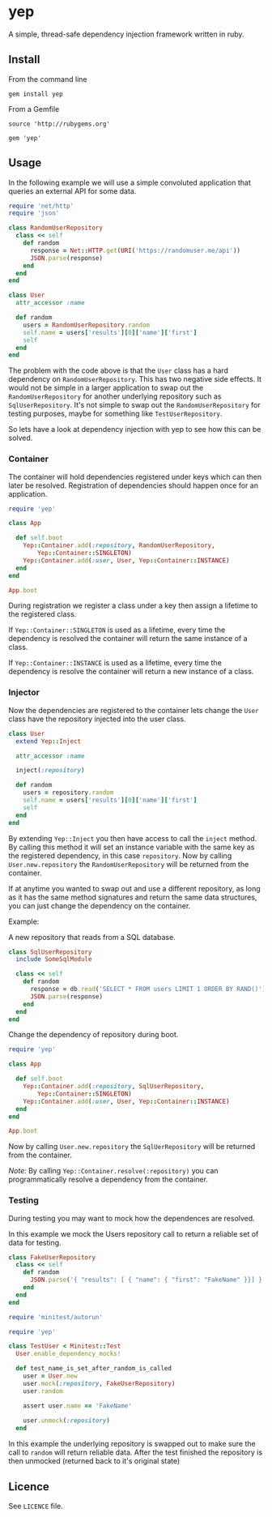 # yep

A simple, thread-safe dependency injection framework written in ruby.

## Install

From the command line
```
gem install yep
```

From a Gemfile
```
source 'http://rubygems.org'

gem 'yep'
```

## Usage

In the following example we will use a simple convoluted application that
queries an external API for some data.

```ruby
require 'net/http'
require 'json'

class RandomUserRepository
  class << self
    def random
      response = Net::HTTP.get(URI('https://randomuser.me/api'))    
      JSON.parse(response)
    end
  end
end
```

```ruby
class User
  attr_accessor :name

  def random
    users = RandomUserRepository.random
    self.name = users['results'][0]['name']['first']
    self
  end 
end
```

The problem with the code above is that the `User` class has a hard dependency
on `RandomUserRepository`. This has two negative side effects. It would not be
simple in a larger application to swap out the `RandomUserRepository` for
another underlying repository such as `SqlUserRepository`. It's not simple
to swap out the `RandomUserRepository` for testing purposes, maybe for
something like `TestUserRepository`.

So lets have a look at dependency injection with yep to see how this can be
solved.

### Container

The container will hold dependencies registered under keys which can then later
be resolved. Registration of dependencies should happen once for an application.

```ruby
require 'yep'

class App

  def self.boot
    Yep::Container.add(:repository, RandomUserRepository,
        Yep::Container::SINGLETON)
    Yep::Container.add(:user, User, Yep::Container::INSTANCE)
  end
end

App.boot
```

During registration we register a class under a key then assign a lifetime to
the registered class. 

If `Yep::Container::SINGLETON` is used as a lifetime, every time the dependency
is resolved the container will return the same instance of a class.

If `Yep::Container::INSTANCE` is used as a lifetime, every time the dependency
is resolve the container will return a new instance of a class.

### Injector

Now the dependencies are registered to the container lets change the `User`
class have the repository injected into the user class.

```ruby
class User
  extend Yep::Inject

  attr_accessor :name

  inject(:repository)

  def random
    users = repository.random
    self.name = users['results'][0]['name']['first']
    self
  end
end
```

By extending `Yep::Inject` you then have access to call the `inject` method.
By calling this method it will set an instance variable with the same key as the
registered dependency, in this case `repository`. Now by calling
`User.new.repository` the `RandomUserRepository` will be returned from the 
container.

If at anytime you wanted to swap out and use a different repository, as long
as it has the same method signatures and return the same data structures, you
can just change the dependency on the container.

Example:

A new repository that reads from a SQL database.

```ruby
class SqlUserRepository
  include SomeSqlModule

  class << self
    def random
      response = db.read('SELECT * FROM users LIMIT 1 ORDER BY RAND()')
      JSON.parse(response)
    end
  end
end
```

Change the dependency of repository during boot.

```ruby
require 'yep'

class App

  def self.boot
    Yep::Container.add(:repository, SqlUserRepository,
        Yep::Container::SINGLETON)
    Yep::Container.add(:user, User, Yep::Container::INSTANCE)
  end
end

App.boot
```

Now by calling `User.new.repository` the `SqlUerRepository` will be returned 
from the container.

*Note:* By calling `Yep::Container.resolve(:repository)` you can
programmatically resolve a dependency from the container.

### Testing

During testing you may want to mock how the dependences are resolved.

In this example we mock the Users repository call to return a reliable set of
data for testing.

```ruby
class FakeUserRepository
  class << self
    def random
      JSON.parse('{ "results": [ { "name": { "first": "FakeName" }}] }')
    end
  end
end
```

```ruby
require 'minitest/autorun'

require 'yep'

class TestUser < Minitest::Test
  User.enable_dependency_mocks!

  def test_name_is_set_after_random_is_called
    user = User.new
    user.mock(:repository, FakeUserRepository)
    user.random

    assert user.name == 'FakeName'
    
    user.unmock(:repository)
  end
```

In this example the underlying repository is swapped out to make sure the call
to `random` will return reliable data. After the test finished the repository
is then unmocked (returned back to it's original state)

## Licence

See `LICENCE` file.
